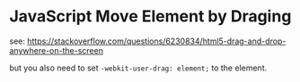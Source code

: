 # JavaScript Move Element by Draging

<!--
ID: d1110923-cc24-4b28-a57d-5987c6fbc1f1
Status: publish
Date: 2017-06-11T11:20:00
Modified: 2017-06-11T11:20:00
wp_id: 502
-->

see: https://stackoverflow.com/questions/6230834/html5-drag-and-drop-anywhere-on-the-screen

but you also need to set `-webkit-user-drag: element;` to the element.
